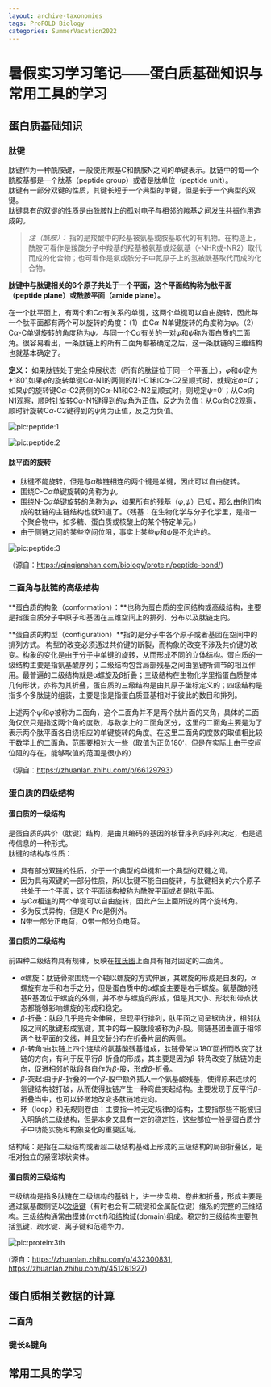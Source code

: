 ```yaml
---  
layout: archive-taxonomies  
tags: ProFOLD Biology
categories: SummerVacation2022  
---  
```

<head>  
    <script src="https://cdn.mathjax.org/mathjax/latest/MathJax.js?config=TeX-AMS-MML_HTMLorMML" type="text/javascript"></script>  
    <script type="text/x-mathjax-config">  
        MathJax.Hub.Config({  
            tex2jax: {  
            skipTags: ['script', 'noscript', 'style', 'textarea', 'pre'],  
            inlineMath: [['$','$']]  
            }  
        });  
    </script>  
</head>   
  
  
# 暑假实习学习笔记——蛋白质基础知识与常用工具的学习  

  
## 蛋白质基础知识 

### 肽键  
肽键作为一种酰胺键，一般使用羰基C和酰胺N之间的单键表示。肽链中的每一个酰胺基都是一个肽基（peptide group）或者是肽单位（peptide unit）。  
肽键有一部分双键的性质，其键长短于一个典型的单键，但是长于一个典型的双键。  
肽键具有的双键的性质是由酰胺N上的孤对电子与相邻的羰基之间发生共振作用造成的。   
>_注（酰胺）：_ 指的是羧酸中的羟基被氨基或胺基取代的有机物。在构造上，酰胺可看作是羧酸分子中羧基的羟基被氨基或烃氨基（-NHR或-NR2）取代而成的化合物；也可看作是氨或胺分子中氮原子上的氢被酰基取代而成的化合物。  

**肽键中与肽键相关的6个原子共处于一个平面，这个平面结构称为肽平面（peptide plane）或酰胺平面（amide plane）。**    


在一个肽平面上，有两个和C$\alpha$有关系的单键，这两个单键可以自由旋转，因此每一个肽平面都有两个可以旋转的角度：（1）由C$\alpha$-N单键旋转的角度称为$\varphi$。（2）C$\alpha$-C单键旋转的角度称为$\psi$。与同一个C$\alpha$有关的一对$\varphi$和$\psi$称为蛋白质的二面角。很容易看出，一条肽链上的所有二面角都被确定之后，这一条肽链的三维结构也就基本确定了。  

**定义：** 如果肽链处于完全伸展状态（所有的肽链位于同一个平面上），$\varphi$和$\psi$定为+180',如果$\varphi$的旋转单键C$\alpha$-N1的两侧的N1-C1和C$\alpha$-C2呈顺式时，就规定$\varphi$=0‘；如果$\psi$的旋转键C$\alpha$-C2两侧的C$\alpha$-N1和C2-N2呈顺式时，则规定$\psi$=0’；从C$\alpha$向N1观察，顺时针旋转C$\alpha$-N1键得到的$\varphi$角为正值，反之为负值；从C$\alpha$向C2观察，顺时针旋转C$\alpha$-C2键得到的$\psi$角为正值，反之为负值。  

![pic:peptide:1](https://github.com/zyhacquaintance/zyhacquaintance.github.io/blob/main/images/2022-06-22/peptide-bond-1.png?raw=true)  

![pic:peptide:2](https://github.com/zyhacquaintance/zyhacquaintance.github.io/blob/main/images/2022-06-22/peptide-bond-2.png?raw=true)  
  
#### 肽平面的旋转  
+ 肽键不能旋转，但是与$\alpha$碳链相连的两个键是单键，因此可以自由旋转。  
+ 围绕C-C$\alpha$单键旋转的角称为$\psi$。
+ 围绕N-C$\alpha$单键旋转的角称为$\varphi$，如果所有的残基（$\varphi$,$\psi$）已知，那么由他们构成的肽链的主链结构也就知道了。（残基：在生物化学与分子化学里，是指一个聚合物中，如多糖、蛋白质或核酸上的某个特定单元。）
+ 由于侧链之间的某些空间位阻，事实上某些$\varphi$和$\psi$是不允许的。


![pic:peptide:3](https://github.com/zyhacquaintance/zyhacquaintance.github.io/blob/main/images/2022-06-22/peptide-bond-3.png?raw=true)  
  
（源自：<https://qinqianshan.com/biology/protein/peptide-bond/>)


### 二面角与肽链的高级结构   
**蛋白质的构象（conformation）：**也称为蛋白质的空间结构或高级结构，主要是指蛋白质分子中原子和基团在三维空间上的排列、分布以及肽链走向。  

**蛋白质的构型（configuration）**指的是分子中各个原子或者基团在空间中的排列方式。 
构型的改变必须通过共价键的断裂，而构象的改变不涉及共价键的改变。构象的变化是由于分子中单键的旋转，从而形成不同的立体结构。蛋白质的一级结构主要是指氨基酸序列；二级结构包含局部残基之间由氢键所调节的相互作用。最普遍的二级结构就是α螺旋及β折叠；三级结构在生物化学里指蛋白质整体几何形状，亦称为其折叠，蛋白质的三级结构是由其原子坐标定义的；四级结构是指多个多肽链的组装，主要是指是指蛋白质亚基相对于彼此的数目和排列。


上述两个$\psi$和$\varphi$被称为二面角，这个二面角并不是两个肽片面的夹角，具体的二面角仅仅只是指这两个角的度数，与数学上的二面角区分，这里的二面角主要是为了表示两个肽平面各自绕相应的单键旋转的角度。在这里二面角的度数的取值相比较于数学上的二面角，范围要相对大一些（取值为正负180‘，但是在实际上由于空间位阻的存在，能够取值的范围是很小的） 


（源自：<https://zhuanlan.zhihu.com/p/66129793>）




### 蛋白质的四级结构  
#### 蛋白质的一级结构  
是蛋白质的共价（肽键）结构，是由其编码的基因的核苷序列的序列决定，也是遗传信息的一种形式。  
肽键的结构与性质：  
+ 具有部分双链的性质，介于一个典型的单键和一个典型的双键之间。
+ 因为具有双键的一部分性质，所以肽键不能自由旋转，与肽键相关的六个原子共处于一个平面，这个平面结构被称为酰胺平面或者是肽平面。
+ 与C$\alpha$相连的两个单键可以自由旋转，因此产生上面所说的两个旋转角。
+ 多为反式异构，但是X-Pro是例外。
+ N带一部分正电荷，O带一部分负电荷。  

#### 蛋白质的二级结构  
前四种二级结构具有规律，反映在[拉氏图](https://zh.wikipedia.org/wiki/%E6%8B%89%E6%B0%8F%E5%9B%BE)上面具有相对固定的二面角。    
+ $\alpha$螺旋：肽链骨架围绕一个轴以螺旋的方式伸展，其螺旋的形成是自发的，$\alpha$螺旋有左手和右手之分，但是蛋白质中的$\alpha$螺旋主要是右手螺旋。氨基酸的残基R基团位于螺旋的外侧，并不参与螺旋的形成，但是其大小、形状和带点状态都能够影响螺旋的形成和稳定。  
+ $\beta$-折叠：肽段几乎是完全伸展，呈现平行排列，肽平面之间呈锯齿状，相邻肽段之间的肽键形成氢键，其中的每一股肽段被称为$\beta$-股。侧链基团垂直于相邻两个肽平面的交线，并且交替分布在折叠片层的两侧。  
+ $\beta$-转角:由肽链上四个连续的氨基酸残基组成，肽链骨架以180’回折而改变了肽链的方向，有利于反平行$\beta$-折叠的形成，其主要是因为$\beta$-转角改变了肽链的走向，促进相邻的肽段各自作为$\beta$-股，形成$\beta$-折叠。  
+ $\beta$-突起:由于$\beta$-折叠的一个$\beta$-股中额外插入一个氨基酸残基，使得原来连续的氢键结构被打破，从而使得肽链产生一种弯曲突起结构。主要发现于反平行$\beta$-折叠当中，也可以轻微地改变多肽链地走向。
+ 环（loop）和无规则卷曲：主要指一种无定规律的结构，主要指那些不能被归入明确的二级结构，但是本身又具有一定的稳定性，这些部位一般是蛋白质分子中功能实施和构象变化的重要区域。  


结构域：是指在二级结构或者超二级结构基础上形成的三级结构的局部折叠区，是相对独立的紧密球状实体。  

#### 蛋白质的三级结构
三级结构是指多肽链在二级结构的基础上，进一步盘绕、卷曲和折叠，形成主要是通过氨基酸侧链以[次级键](https://baike.baidu.com/item/%E6%AC%A1%E7%B4%9A%E9%8D%B5/10413614)（有时也会有二硫键和金属配位键）维系的完整的三维结构。三级结构通常由[模体](https://baike.baidu.com/item/%E6%A8%A1%E9%AB%94/984988)(motif)和[结构域](https://zh.wikipedia.org/wiki/%E8%9B%8B%E7%99%BD%E8%B4%A8%E7%BB%93%E6%9E%84%E5%9F%9F)(domain)组成。稳定的三级结构主要包括氢键、疏水键、离子键和范德华力。  

![pic:protein:3th](https://github.com/zyhacquaintance/zyhacquaintance.github.io/blob/main/images/2022-06-22/pic_protein_3.jpg?raw=true)




(源自：<https://zhuanlan.zhihu.com/p/432300831>, <https://zhuanlan.zhihu.com/p/451261927>)








## 蛋白质相关数据的计算  

### 二面角  

### 键长&键角  



## 常用工具的学习

